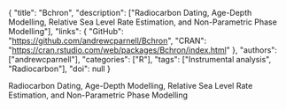 {
  "title": "Bchron",
  "description": ["Radiocarbon Dating, Age-Depth Modelling, Relative Sea Level Rate Estimation, and Non-Parametric Phase Modelling"],
  "links": {
    "GitHub": "https://github.com/andrewcparnell/Bchron",
    "CRAN": "https://cran.rstudio.com/web/packages/Bchron/index.html"
  },
  "authors": ["andrewcparnell"],
  "categories": ["R"],
  "tags": ["Instrumental analysis", "Radiocarbon"],
  "doi": null
}

<!-- Generated by csv2md.R – do not edit by hand -->

Radiocarbon Dating, Age-Depth Modelling, Relative Sea Level Rate Estimation, and Non-Parametric Phase Modelling